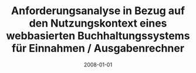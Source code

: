 ---
abstract: ''
authors:
- Simone Awender
date: '2008-01-01'
featured: false
publication_types:
- '7'
publishDate: '2008-01-01'
title: Anforderungsanalyse in Bezug auf den Nutzungskontext eines webbasierten Buchhaltungssystems
  für Einnahmen / Ausgabenrechner
url_pdf: ''
---